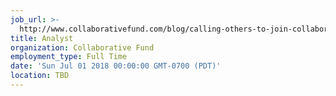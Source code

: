 ```yaml
---
job_url: >-
  http://www.collaborativefund.com/blog/calling-others-to-join-collaborative-fund/
title: Analyst
organization: Collaborative Fund
employment_type: Full Time
date: 'Sun Jul 01 2018 00:00:00 GMT-0700 (PDT)'
location: TBD
---
```

